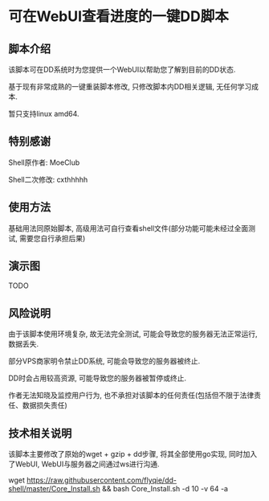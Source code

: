 # 可在WebUI查看进度的一键DD脚本

## 脚本介绍

该脚本可在DD系统时为您提供一个WebUI以帮助您了解到目前的DD状态.

基于现有非常成熟的一键重装脚本修改, 只修改脚本内DD相关逻辑, 无任何学习成本.

暂只支持linux amd64.

## 特别感谢

Shell原作者: MoeClub

Shell二次修改: cxthhhhh

## 使用方法

基础用法同原始脚本, 高级用法可自行查看shell文件(部分功能可能未经过全面测试, 需要您自行承担后果)

## 演示图

TODO

## 风险说明

由于该脚本使用环境复杂, 故无法完全测试, 可能会导致您的服务器无法正常运行,数据丢失.

部分VPS商家明令禁止DD系统, 可能会导致您的服务器被终止.

DD时会占用较高资源, 可能导致您的服务器被暂停或终止.

作者无法知晓及监控用户行为, 也不承担对该脚本的任何责任(包括但不限于法律责任、数据损失责任)

## 技术相关说明

该脚本主要修改了原始的wget + gzip + dd步骤, 将其全部使用go实现, 同时加入了WebUI, WebUI与服务器之间通过ws进行沟通.

wget https://raw.githubusercontent.com/flyqie/dd-shell/master/Core_Install.sh && bash Core_Install.sh -d 10 -v 64 -a
